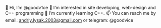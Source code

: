 👋 Hi, I’m @goodv1ce
👀 I’m interested in site developing, web-design and C++ programming
🌱 I’m currently learning C++.
📫 You can reach me by
email: andriy.lysak.2003@gmail.com
or
telegram: @goodvice

<!---
goodv1ce/goodv1ce is a ✨ special ✨ repository because its `README.md` (this file) appears on your GitHub profile.
You can click the Preview link to take a look at your changes.
--->
